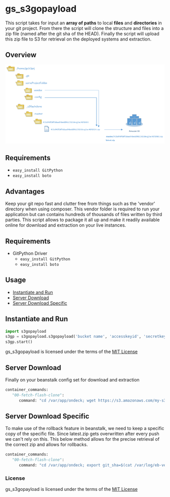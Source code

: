 gs_s3gopayload
===============


This script takes for input an **array of paths** to local **files** and **directories** in your git project. From there the script will clone the structure and files into a zip file (named after the git sha of the HEAD). Finally the script will upload this zip file to S3 for retrieval on the deployed systems and extraction.

## Overview
![diagram](https://github.com/garagesocial/gs-s3gopayload/blob/master/doc/diagram.PNG?raw=true)

## Requirements
* `easy_install GitPython`
* `easy_install boto`

## Advantages
Keep your git repo fast and clutter free from things such as the 'vendor' directory when using composer. This vendor folder is required to run your application but can contains hundreds of thousands of files written by third parties. This script allows to package it all up and make it readily available online for download and extraction on your live instances.

## Requirements

  * GitPython Driver
    * `easy_install GitPython`
    * `easy_install boto`

## Usage
* [Instantiate and Run](#instantiate-run)
* [Server Download](#server-download)
* [Server Download Specific](#server-download-specific)


<a name="instantiate-run"></a>
## Instantiate and Run

```python
import s3gopayload
s3gp = s3gopayload.s3gopayload('bucket name', 'accesskeyid', 'secretkey', '/home/gs/srp3j', ['someProjectFolder/vendo', 'someProjectFolder/config' ]
s3gp.start()
```

gs_s3gopayload is licensed under the terms of the [MIT License](http://opensource.org/licenses/MIT)

<a name="server-download"></a>
## Server Download
Finally on your beanstalk config set for download and extraction
```python
container_commands:
   "00-fetch-flash-clone":
      command: "cd /var/app/ondeck; wget https://s3.amazonaws.com/my-s3/latest.zip; unzip latest.zip; rm latest.zip"
```


<a name="server-download-specific"></a>
## Server Download Specific
To make use of the rollback feature in beanstalk, we need to keep a specific copy of the specific file. Since latest.zip gets overwritten after every push we can't rely on this. This below method allows for the precise retrieval of the correct zip and allows for rollbacks.
```python
container_commands:
   "00-fetch-flash-clone":
      command: "cd /var/app/ondeck; export git_sha=$(cat /var/log/eb-version-deployment.log | grep -oP 'git-\\K[A-Fa-f\\d]+' | tail -1); wget https://s3.amazonaws.com/my-s3/master/$git_sha.zip; unzip -o $git_sha.zip; rm $git_sha.zip"
```

### License
gs_s3gopayload is licensed under the terms of the [MIT License](http://opensource.org/licenses/MIT)

